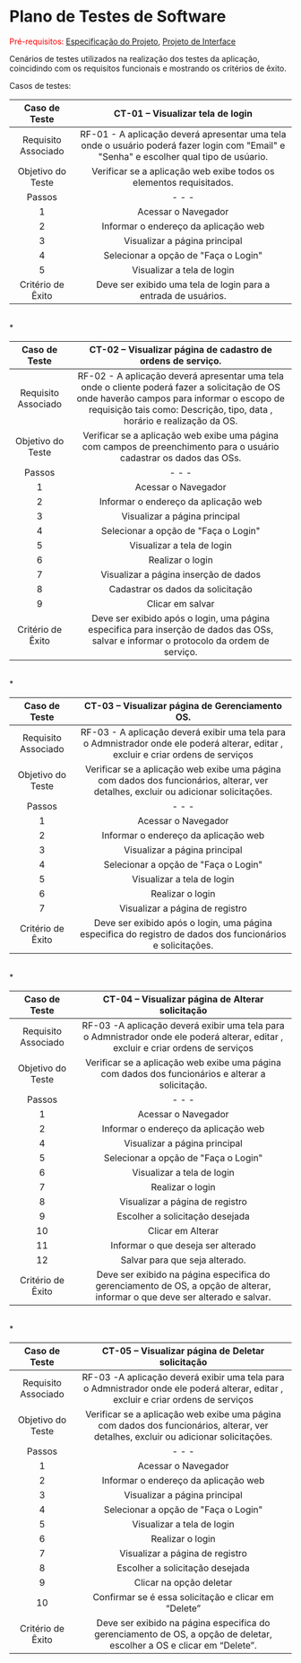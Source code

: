 # Plano de Testes de Software

<span style="color:red">Pré-requisitos: <a href="2-Especificação do Projeto.md"> Especificação do Projeto</a></span>, <a href="3-Projeto de Interface.md"> Projeto de Interface</a>

Cenários de testes utilizados na realização dos testes da aplicação, coincidindo com os requisitos funcionais e mostrando os critérios de êxito.

Casos de testes:
 
| **Caso de Teste** 	| CT-01 – Visualizar tela de login  	|
|:---:	|:---:	|
|	Requisito Associado 	| RF-01 - A aplicação deverá apresentar uma tela onde o usuário poderá fazer login com "Email" e "Senha" e escolher qual tipo de usúario. |
| Objetivo do Teste 	| Verificar se a aplicação web exibe todos os elementos requisitados. |
|   Passos | -                     -                 -     | 
|    1   	|    Acessar o Navegador                        |
|    2    |    Informar o endereço da aplicação web       |
|    3    |    Visualizar a página principal              |
|    4    |    Selecionar a opção de "Faça o Login"       |
|    5    |    Visualizar a tela de login                 |
|Critério de Êxito | Deve ser exibido uma tela de login para a entrada de usuários. |

<br>*

| **Caso de Teste** 	| CT-02 – Visualizar página de cadastro de ordens de serviço.	|
| :---: | :---:|
|Requisito Associado | RF-02 - A aplicação deverá apresentar uma tela onde o cliente poderá fazer a solicitação de OS onde haverão campos para informar o escopo de requisição tais como: Descrição, tipo, data , horário e realização da OS.    |
| Objetivo do Teste 	| Verificar se a aplicação web exibe uma página com campos de preenchimento para o usuário cadastrar os dados das OSs. |
| Passos |  -                -                         - |            
|    1   |     Acessar o Navegador                       |
|    2   |     Informar o endereço da aplicação web      |
|    3   |     Visualizar a página principal             |
|    4   |     Selecionar a opção de "Faça o Login"      |
|    5   |     Visualizar a tela de login                |  
|    6   |     Realizar o login                          |
|    7   |     Visualizar a página inserção de dados     |
|    8   |     Cadastrar os dados da solicitação         |
|    9   |     Clicar em salvar                          |       
|Critério de Êxito |  Deve ser exibido após o login, uma página especifica para inserção de dados das OSs, salvar e informar o protocolo da ordem de serviço.|

<br>*

| **Caso de Teste** 	| CT-03 – Visualizar página de Gerenciamento OS.	|
| :---: | :---:|
|Requisito Associado | RF-03 - A aplicação deverá exibir uma tela para o Admnistrador onde ele poderá alterar, editar , excluir e criar ordens de serviços |
| Objetivo do Teste 	| Verificar se a aplicação web exibe uma página com dados dos funcionários, alterar, ver detalhes, excluir ou adicionar solicitações. |
| Passos   |     -                  -              -  |
|     1    |     Acessar o Navegador                  |
|     2    |     Informar o endereço da aplicação web |
|     3    |     Visualizar a página principal        |
|     4    |     Selecionar a opção de "Faça o Login" | 
|     5    |     Visualizar a tela de login           |
|     6    |     Realizar o login                     |
|     7    |     Visualizar a página de registro      |
|Critério de Êxito | Deve ser exibido após o login, uma página especifica do registro de dados dos funcionários e solicitações.|
<br>*

| **Caso de Teste** 	| CT-04 – Visualizar página de Alterar solicitação	|
| :---: | :---:|
|Requisito Associado | RF-03 -A aplicação deverá exibir uma tela para o Admnistrador onde ele poderá alterar, editar , excluir e criar ordens de serviços  |
| Objetivo do Teste 	| Verificar se a aplicação web exibe uma página com dados dos funcionários e alterar a solicitação. |
| Passos 	|  -              -                 -   |
|   1     |  Acessar o Navegador                  |
|   2     |  Informar o endereço da aplicação web | 
|   4     |  Visualizar a página principal        |
|   5     |  Selecionar a opção de "Faça o Login" |
|   6     |  Visualizar a tela de login           |
|   7     |  Realizar o login                     |
|   8     |  Visualizar a página de registro      |
|   9     |  Escolher a solicitação desejada      |
|   10    |  Clicar em Alterar                    |
|   11    |  Informar o que deseja ser alterado   | 
|   12    |  Salvar para que seja alterado.       |
|Critério de Êxito | Deve ser exibido na página especifica do gerenciamento de OS, a opção de alterar, informar o que deve ser alterado e salvar.|

<br>*

| **Caso de Teste** 	| CT-05 – Visualizar página de Deletar solicitação	|
| :---: | :---:|
|Requisito Associado | RF-03 -A aplicação deverá exibir uma tela para o Admnistrador onde ele poderá alterar, editar , excluir e criar ordens de serviços |
| Objetivo do Teste 	| Verificar se a aplicação web exibe uma página com dados dos funcionários, alterar, ver detalhes, excluir ou adicionar solicitações. |
| Passos 	|        -         -             -       |
|    1    |        Acessar o Navegador             |                 
|    2    |  Informar o endereço da aplicação web  |
|    3    |  Visualizar a página principal         |
|    4    |  Selecionar a opção de "Faça o Login"  | 
|    5    |  Visualizar a tela de login            |       
|    6    |  Realizar o login                      |
|    7    |  Visualizar a página de registro       |
|    8    |  Escolher a solicitação desejada       |
|    9    |  Clicar na opção deletar               |          
|    10   |  Confirmar se é essa solicitação e clicar em “Delete” |
|Critério de Êxito | Deve ser exibido na página especifica do gerenciamento de OS, a opção de deletar, escolher a OS e clicar em “Delete”.|

